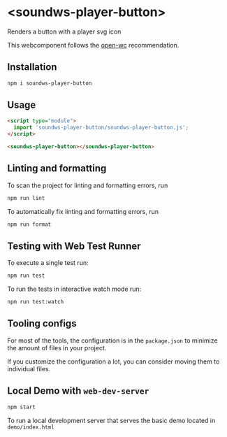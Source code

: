 # \<soundws-player-button>

Renders a button with a player svg icon

This webcomponent follows the [open-wc](https://github.com/open-wc/open-wc) recommendation.

## Installation

```bash
npm i soundws-player-button
```

## Usage

```html
<script type="module">
  import 'soundws-player-button/soundws-player-button.js';
</script>

<soundws-player-button></soundws-player-button>
```

## Linting and formatting

To scan the project for linting and formatting errors, run

```bash
npm run lint
```

To automatically fix linting and formatting errors, run

```bash
npm run format
```

## Testing with Web Test Runner

To execute a single test run:

```bash
npm run test
```

To run the tests in interactive watch mode run:

```bash
npm run test:watch
```

## Tooling configs

For most of the tools, the configuration is in the `package.json` to minimize the amount of files in your project.

If you customize the configuration a lot, you can consider moving them to individual files.

## Local Demo with `web-dev-server`

```bash
npm start
```

To run a local development server that serves the basic demo located in `demo/index.html`
